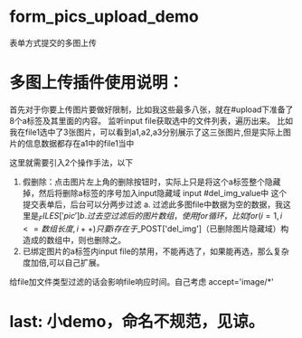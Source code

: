 # form_pics_upload_demo
表单方式提交的多图上传

# 多图上传插件使用说明：
首先对于你要上传图片要做好限制，比如我这些最多八张，就在#upload下准备了8个a标签及其里面的内容。
监听input file获取选中的文件列表，遍历出来。
比如我在file1选中了3张图片，可以看到a1,a2,a3分别展示了这三张图片,但是实际上图片的信息数据都存在a1中的file1当中

这里就需要引入2个操作手法，以下
1. 假删除：点击图片左上角的删除按钮时，实际上只是将这个a标签整个隐藏掉，然后将删除a标签的序号加入input隐藏域 input #del_img_value中
	这个提交表单后，后台可以分两步过滤
		a. 过滤此多图file中数据为空的数据，我这里是$_FILES['pic'] 
		b. 过去空过滤后的图片数组，使用for循环，比如for(i=1,i<=数组长度,i++) 只要i存在于$_POST['del_img']（已删除图片隐藏域）构造成的数组中，则也删除之。
2. 已绑定图片的a标签内input file的禁用，不能再选了，如果能再选，那么复杂度加倍,可以自己扩展。

给file加文件类型过滤的话会影响file响应时间。自己考虑 accept='image/*'

# last: 小demo，命名不规范，见谅。